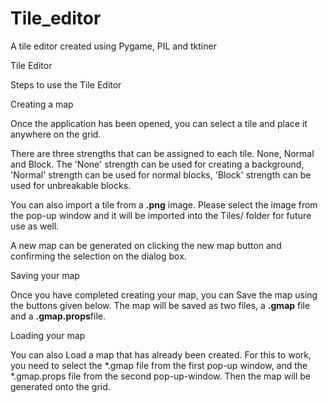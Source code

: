 # Tile_editor
A tile editor created using Pygame, PIL and tktiner

Tile Editor

Steps to use the Tile Editor


Creating a map

Once the application has been opened, you can select a tile and place it anywhere on the grid.

There are three strengths that can be assigned to each tile. None, Normal and Block. The 'None' strength can be used for creating a background, 'Normal' strength can be used for normal blocks, 'Block' strength can be used for unbreakable blocks. 

You can also import a tile from a **.png** image. Please select the image from the pop-up window and it will be imported into the Tiles/ folder for future use as well.

A new map can be generated on clicking the new map button and confirming the selection on the dialog box.


Saving your map

Once you have completed creating your map, you can Save the map using the buttons given below. The map will be saved as two files, a **.gmap** file and a **.gmap.props**file.


Loading your map

You can also Load a map that has already been created. For this to work, you need to select the *.gmap file from the first pop-up window, and the *.gmap.props file from the second pop-up-window. Then the map will be generated onto the grid.